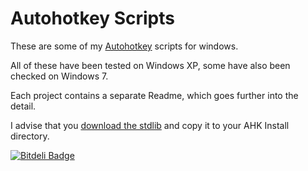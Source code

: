 # Autohotkey Scripts

These are some of my [Autohotkey](http://www.autohotkey.com/) scripts for windows.

All of these have been tested on Windows XP, some have also been checked on Windows 7.

Each project contains a separate Readme, which goes further into the detail.

I advise that you [download the stdlib](/lib) and copy it to your AHK Install directory.

[![Bitdeli Badge](https://d2weczhvl823v0.cloudfront.net/dufferzafar/autohotkey-scripts/trend.png)](https://bitdeli.com/free "Bitdeli Badge")